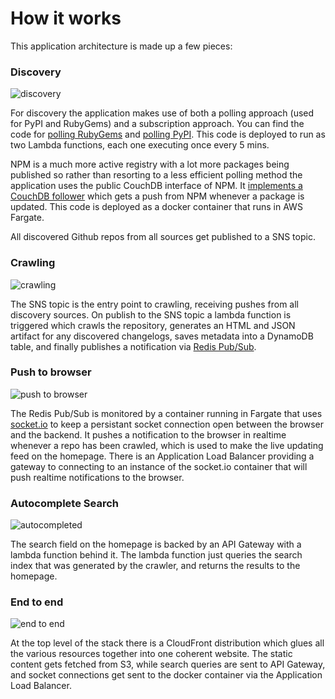 # How it works

This application architecture is made up a few pieces:

### Discovery

![discovery](/docs/discovery.png)

For discovery the application makes use of both a polling approach (used for PyPI and RubyGems) and a
subscription approach. You can find the code for [polling RubyGems](/app/lib/ruby-gems.js) and [polling PyPI](/app/lib/pypi.js).
This code is deployed to run as two Lambda functions, each one executing once every 5 mins.

NPM is a much more active registry with a lot more packages being published so rather than resorting to
a less efficient polling method the application uses the public CouchDB interface of NPM. It [implements
a CouchDB follower](/app/npm-follower/watch-npm.js) which gets a push from NPM whenever a package is updated.
This code is deployed as a docker container that runs in AWS Fargate.

All discovered Github repos from all sources get published to a SNS topic.

### Crawling

![crawling](/docs/crawl.png)

The SNS topic is the entry point to crawling, receiving pushes from all discovery sources.
On publish to the SNS topic a lambda function is triggered which crawls the repository, generates an
HTML and JSON artifact for any discovered changelogs, saves metadata into a DynamoDB table,
and finally publishes a notification via [Redis Pub/Sub](https://redis.io/topics/pubsub).

### Push to browser

![push to browser](/docs/push.png)

The Redis Pub/Sub is monitored by a container running in Fargate that uses [socket.io](socket.io) to
keep a persistant socket connection open between the browser and the backend. It pushes a notification
to the browser in realtime whenever a repo has been crawled, which is used to make the live updating
feed on the homepage. There is an Application Load Balancer providing a gateway to connecting to an
instance of the socket.io container that will push realtime notifications to the browser.

### Autocomplete Search

![autocompleted](/docs/search.png)

The search field on the homepage is backed by an API Gateway with a lambda function behind it. The
lambda function just queries the search index that was generated by the crawler, and returns the
results to the homepage.

### End to end

![end to end](/docs/architecture.png)

At the top level of the stack there is a CloudFront distribution which glues all the various resources
together into one coherent website. The static content gets fetched from S3, while search queries are sent
to API Gateway, and socket connections get sent to the docker container via the Application Load Balancer.